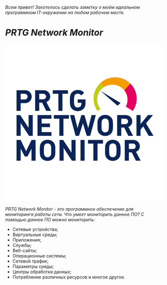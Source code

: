*Всем привет! Захотелось сделать заметку о моём идеальном программном IT-окружении на любом рабочем месте.*

# *PRTG Network Monitor*

![PRTG Network Monitor](https://github.com/dimoroz772/My_ideal_software_IT-environment/blob/main/PRTG%20Network%20Monitor.png)

*PRTG Network Monitor - это программное обеспечение для мониторинга работы сети. Что умеет мониторить данное ПО? С помощью данное ПО можно мониторить:*

- Сетевые устройства;
- Виртуальные среды;
- Приложения;
- Службы;
- Веб-сайты;
- Операционные системы;
- Сетевой трафик;
- Параметры среды;
- Центры обработки данных;
- Потребление различных ресурсов и многое другое.

